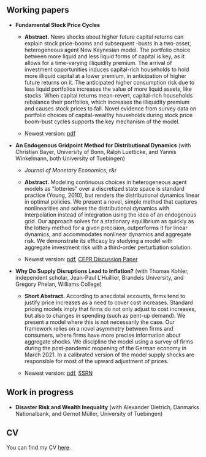 ## Working papers
* **Fundamental Stock Price Cycles**

	- **Abstract.** News shocks about higher future capital returns can explain stock price-booms and subsequent -busts in a two-asset, heterogeneous agent New Keynesian model. The portfolio choice between more liquid and less liquid forms of capital is key, as it allows for a time-varying illiquidity premium. The arrival of investment opportunities induces capital-rich households to hold more illiquid capital at a lower premium, in anticipation of higher future returns on it. The anticipated higher consumption risk due to less liquid portfolios increases the value of more liquid assets, like stocks. When capital returns mean-revert, capital-rich households rebalance their portfolios, which increases the illiquidity premium and causes stock prices to fall. Novel evidence from survey data on portfolio choices of capital-wealthy households during stock price boom-bust cycles supports the key mechanism of the model.

	- Newest version: <a href="WorkingPapers/technews.pdf">pdf</a>
	
* **An Endogenous Gridpoint Method for Distributional Dynamics** (with Christian Bayer, University of Bonn, Ralph Luetticke, and Yannis Winkelmann, both University of Tuebingen)

    - *Journal of Monetary Economics*, r&r

    - **Abstract.** Modeling continuous choices in heterogeneous agent models as "lotteries" over a discretized state space is standard practice (Young, 2010), but renders the distributional dynamics linear in optimal policies. We present a novel, simple method that captures nonlinearities and solves the distributional dynamics with interpolation instead of integration using the idea of an endogenous grid. Our approach solves for a stationary equilibrium as quickly as the lottery method for a given precision, outperforms it for linear dynamics, and accommodates nonlinear dynamics and aggregate risk. We demonstrate its efficacy by studying a model with aggregate investment risk with a third-order perturbation solution.
    
    - Newest version: <a href="https://www.ralphluetticke.com/files/BLWW_March25.pdf">pdf</a>, <a href="https://cepr.org/publications/dp19067" target="_blank">CEPR Discussion Paper</a>
    
* **Why Do Supply Disruptions Lead to Inflation?** (with Thomas Kohler, independent scholar, Jean-Paul L'Huillier, Brandeis University, and Gregory Phelan, Williams College)

    - **Short Abstract.** According to anecdotal accounts, firms tend to justify price increases as a need to cover cost increases. Standard pricing models imply that firms do not only adjust to cost increases, but also to changes in spending (such as pent-up demand). We present a model where this is not necessarily the case. Our framework relies on a novel asymmetry between firms and consumers, where firms have more precise information about aggregate shocks. We discipline the model using a survey of firms during the post-pandemic reopening of the German economy in March 2021. In a calibrated version of the model supply shocks are responsible for most of the upward adjustment of prices.

    - Newest version: <a href="WorkingPapers/Covid_Pricing_Survey_Jan_2025.pdf">pdf</a>, <a href="https://ssrn.com/abstract=5104017" target="_blank">SSRN</a>

## Work in progress

* **Disaster Risk and Wealth Inequality** (with Alexander Dietrich, Danmarks Nationalbank, and Gernot Müller, University of Tuebingen)

## CV
You can find my CV <a href="CV_MW.pdf">here</a>.
